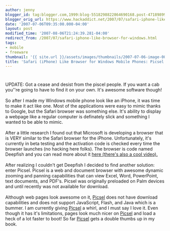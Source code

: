 ```yaml
---
author: jenny
blogger_id: tag:blogger.com,1999:blog-5518298822864690168.post-4718989973031591626
blogger_orig_url: https://www.hackaddict.net/2007/07/safari-iphone-like-browser-for-windows.html
date: '2007-07-06T09:35:00.000-04:00'
layout: post
modified_time: '2007-08-06T21:24:39.281-04:00'
redirect_from: /2007/07/safari-iphone-like-browser-for-windows.html
tags:
- mobile
- freeware
thumbnail: '{{ site.url }}/assets/images/thumbnails/2007-07-06-image-0000.gif'
title: 'Safari (iPhone) Like Browser for Windows Mobile Phones: Picsel'
---
```


<img alt="" border="0" id="BLOGGER_PHOTO_ID_5083901336205726258" src="{{ site.url }}/assets/images/posts/2007-07-06-image-0000.gif" style="margin: 0px auto 10px; display: block; text-align: center; "/><br/>UPDATE: Got a cease and desist from the piscel people.  If you want a cab you''re going to have to find it on your own.  It's awesome software though!<br/><br/>So after I made my Windows mobile phone look like an iPhone, it was time to make it act like one.  Most of the applications were easy to mimic thanks to Google, but the Safari browser was something else.  It's ability to display a webpage like a regular computer is definately slick and something I wanted to be able to mimic.<br/><br/>After a little research I found out that Microsoft is developing a browser that is VERY similar to the Safari browser for the iPhone.  Unfortunately, it's currently in beta testing and the activation code is checked every time the browser launches (no hacking here folks).  The browser is code named Deepfish and you can read more about it <a href="http://on10.net/Blogs/larry/exclusive-video-new-mobile-web-browser--deepfish/">here (there's also a cool video).</a><br/><br/>After realizing I couldn't get Deepfish I decided to find another solution: enter Picsel.    Picsel is a web and  document  browser with awesome dynamic zooming  and panning capabilities that can view Excel, Word, PowerPoint, text documents,  and PDF's.   Picsel was originally preloaded on Palm devices and until recently was not available for download.<br/><br/>Although web pages look awesome on it, <a href="http://www.picsel.com/index.php/solutions/view/C11/">Picsel</a> does not have download capabilities and does not support  JavaScript, Flash, and Java which is a bummer.  I am currently giving <a href="http://www.picsel.com/index.php/solutions/view/C11/">Picsel</a> a whirl, and I must say I love it. Even though it has it's limitations, pages look much nicer on <a href="http://www.picsel.com/index.php/solutions/view/C11/">Picsel</a> and load a heck of a lot faster to boot!  So far <a href="http://www.picsel.com/index.php/solutions/view/C11/">Picsel</a> gets a double thumbs up in my book.<a href="http://www.divshare.com/download/1164926-d2f"><br/></a>